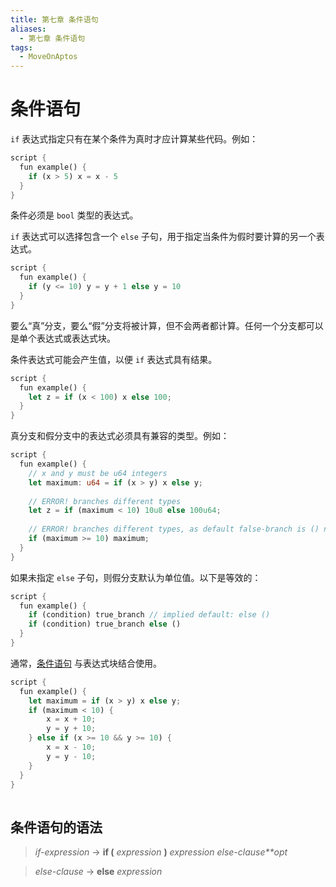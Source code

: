 ```yaml
---
title: 第七章 条件语句
aliases:
  - 第七章 条件语句
tags:
  - MoveOnAptos
---
```


# 条件语句

`if` 表达式指定只有在某个条件为真时才应计算某些代码。例如：

```rust
script {
  fun example() {
    if (x > 5) x = x - 5
  }
}
```

条件必须是 `bool` 类型的表达式。

`if` 表达式可以选择包含一个 `else` 子句，用于指定当条件为假时要计算的另一个表达式。

```rust
script {
  fun example() {
    if (y <= 10) y = y + 1 else y = 10
  }
}
```

要么“真”分支，要么“假”分支将被计算，但不会两者都计算。任何一个分支都可以是单个表达式或表达式块。

条件表达式可能会产生值，以便 `if` 表达式具有结果。

```rust
script {
  fun example() {
    let z = if (x < 100) x else 100;
  }
}
```

真分支和假分支中的表达式必须具有兼容的类型。例如：

```rust
script {
  fun example() {
    // x and y must be u64 integers
    let maximum: u64 = if (x > y) x else y;
 
    // ERROR! branches different types
    let z = if (maximum < 10) 10u8 else 100u64;
 
    // ERROR! branches different types, as default false-branch is () not u64
    if (maximum >= 10) maximum;
  }
}
```

如果未指定 `else` 子句，则假分支默认为单位值。以下是等效的：

```rust
script {
  fun example() {
    if (condition) true_branch // implied default: else ()
    if (condition) true_branch else ()
  }
}
```

通常，[条件语句](https://aptos.dev/en/build/smart-contracts/book/conditionals) 与表达式块结合使用。

```rust
script {
  fun example() {
    let maximum = if (x > y) x else y;
    if (maximum < 10) {
        x = x + 10;
        y = y + 10;
    } else if (x >= 10 && y >= 10) {
        x = x - 10;
        y = y - 10;
    }
  }
}
 
```

## 条件语句的语法

> *if-expression* → **if (** *expression* **)** *expression* *else-clause**opt*

> *else-clause* → **else** *expression*
